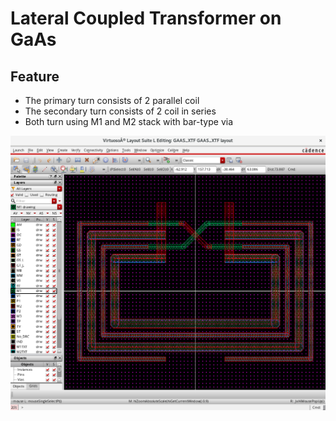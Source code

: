# Lateral Coupled Transformer on GaAs 

## Feature

- The primary turn consists of 2 parallel coil
- The secondary turn consists of 2 coil in series
- Both turn using M1 and M2 stack with bar-type via

![XTF](gasxtf.png)
